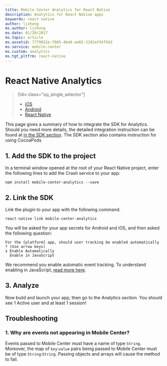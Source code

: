 ```yaml
---
title: Mobile Center Analytics for React Native
description: Analytics for React Native apps
keywords: react native
author: ljzhong
ms.author: ljzhong
ms.date: 01/20/2017
ms.topic: article
ms.assetid: 7779922e-f865-4bd4-ae65-3192af43fb5d
ms.service: mobile-center
ms.custom: analytics
ms.tgt_pltfrm: react-native
---
```


# React Native Analytics

> [!div class="op_single_selector"]
> * [iOS](ios.md)
> * [Android](android.md)
> * [React Native](react-native.md)

This page gives a summary of how to integrate the SDK for Analytics. Should you need more details, the detailed integration instruction can be found at [in the SDK section](~/sdk/getting-started/react-native.md).
The SDK section also contains instruction for using CocoaPods

## 1. Add the SDK to the project

In a terminal window opened at the root of your React Native project, enter the following lines to add the Crash service to your app:

```
npm install mobile-center-analytics --save
```

## 2. Link the SDK

Link the plugin to your app with the following command.

```
react-native link mobile-center-analytics
```

You will be asked for your app secrets for Android and iOS, and then asked the following question:

```
For the [platform] app, should user tracking be enabled automatically ? (Use arrow keys)
❯ Enable Automatically
  Enable in JavaScript
```

We recommend you enable automatic event tracking. To understand enabling in JavaScript, [read more here](~/sdk/analytics/react-native.md#enable-javascript).

## 3. Analyze

Now build and launch your app, then go to the Analytics section.  You should see 1 Active user and at least 1 session!


## Troubleshooting

### 1. Why are events not appearing in Mobile Center?
  Events passed to Mobile Center must have a name of type `String`. Moreover, the map of `key`:`value` pairs being passed to Mobile Center must be of type `String`:`String`. Passing objects and arrays will cause the method to fail.
